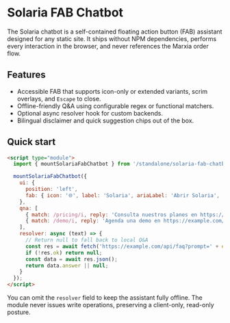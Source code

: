 # Solaria FAB Chatbot

The Solaria chatbot is a self-contained floating action button (FAB) assistant designed for any static site. It ships without NPM dependencies, performs every interaction in the browser, and never references the Marxia order flow.

## Features

- Accessible FAB that supports icon-only or extended variants, scrim overlays, and `Escape` to close.
- Offline-friendly Q&A using configurable regex or functional matchers.
- Optional async resolver hook for custom backends.
- Bilingual disclaimer and quick suggestion chips out of the box.

## Quick start

```html
<script type="module">
  import { mountSolariaFabChatbot } from '/standalone/solaria-fab-chatbot/solaria-fab-chatbot.js';

  mountSolariaFabChatbot({
    ui: {
      position: 'left',
      fab: { icon: '🌐', label: 'Solaria', ariaLabel: 'Abrir Solaria', variant: 'extended' }
    },
    qna: [
      { match: /pricing/i, reply: 'Consulta nuestros planes en https://example.com/precios' },
      { match: /demo/i, reply: 'Agenda una demo en https://example.com/demo' }
    ],
    resolver: async (text) => {
      // Return null to fall back to local Q&A
      const res = await fetch('https://example.com/api/faq?prompt=' + encodeURIComponent(text));
      if (!res.ok) return null;
      const data = await res.json();
      return data.answer || null;
    }
  });
</script>
```

You can omit the `resolver` field to keep the assistant fully offline. The module never issues write operations, preserving a client-only, read-only posture.
